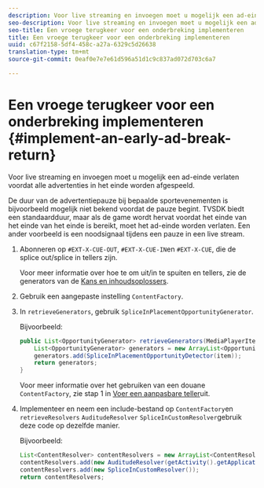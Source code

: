 ```yaml
---
description: Voor live streaming en invoegen moet u mogelijk een ad-einde verlaten voordat alle advertenties in het einde worden afgespeeld.
seo-description: Voor live streaming en invoegen moet u mogelijk een ad-einde verlaten voordat alle advertenties in het einde worden afgespeeld.
seo-title: Een vroege terugkeer voor een onderbreking implementeren
title: Een vroege terugkeer voor een onderbreking implementeren
uuid: c67f2158-5df4-458c-a27a-6329c5d26638
translation-type: tm+mt
source-git-commit: 0eaf0e7e7e61d596a51d1c9c837ad072d703c6a7

---
```



# Een vroege terugkeer voor een onderbreking implementeren {#implement-an-early-ad-break-return}

Voor live streaming en invoegen moet u mogelijk een ad-einde verlaten voordat alle advertenties in het einde worden afgespeeld.

De duur van de advertentiepauze bij bepaalde sportevenementen is bijvoorbeeld mogelijk niet bekend voordat de pauze begint. TVSDK biedt een standaardduur, maar als de game wordt hervat voordat het einde van het einde van het einde is bereikt, moet het ad-einde worden verlaten. Een ander voorbeeld is een noodsignaal tijdens een pauze in een live stream.

1. Abonneren op `#EXT-X-CUE-OUT`, `#EXT-X-CUE-IN`en `#EXT-X-CUE`, die de splice out/splice in tellers zijn.

   Voor meer informatie over hoe te om uit/in te spuiten en tellers, zie de generators van de [Kans en inhoudsoplossers](../../ad-insertion/content-resolver/c-psdk-android-2.7-content-resolver-about.md).

1. Gebruik een aangepaste instelling `ContentFactory`.
1. In `retrieveGenerators`, gebruik `SpliceInPlacementOpportunityGenerator`.

   Bijvoorbeeld:

   ```java
   public List<OpportunityGenerator> retrieveGenerators(MediaPlayerItem item) { 
       List<OpportunityGenerator> generators = new ArrayList<OpportunityGenerator>(); 
       generators.add(SpliceInPlacementOpportunityDetector(item)); 
       return generators; 
   }
   ```

   Voor meer informatie over het gebruiken van een douane `ContentFactory`, zie stap 1 in [Voer een aanpasbare teller](../../ad-insertion/content-resolver/t-psdk-android-2.7-opp-detector-impl-android.md)uit.

1. Implementeer en neem een include-bestand op `ContentFactory`en `retrieveResolvers` `AuditudeResolver` `SpliceInCustomResolver`gebruik deze code op dezelfde manier.

   Bijvoorbeeld:

   ```java
   List<ContentResolver> contentResolvers = new ArrayList<ContentResolver>(); 
   contentResolvers.add(new AuditudeResolver(getActivity().getApplicationContext())); 
   contentResolvers.add(new SpliceInCustomResolver()); 
   return contentResolvers;
   ```

